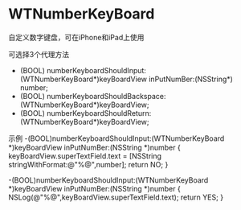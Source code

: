 # WTNumberKeyBoard
自定义数字键盘，可在iPhone和iPad上使用

可选择3个代理方法
- (BOOL) numberKeyboardShouldInput:(WTNumberKeyBoard*)keyBoardView inPutNumBer:(NSString*) number;
- (BOOL) numberKeyboardShouldBackspace:(WTNumberKeyBoard*)keyBoardView;
- (BOOL) numberKeyboardShouldReturn:(WTNumberKeyBoard*)keyBoardView;

示例
-(BOOL)numberKeyboardShouldInput:(WTNumberKeyBoard *)keyBoardView inPutNumBer:(NSString *)number
{
    keyBoardView.superTextField.text = [NSString stringWithFormat:@"%@",number];
    return NO;
}

-(BOOL)numberKeyboardShouldInput:(WTNumberKeyBoard *)keyBoardView inPutNumBer:(NSString *)number
{
    NSLog(@"%@",keyBoardView.superTextField.text);
    return YES;
}

